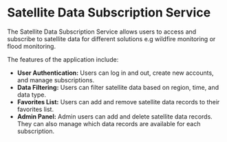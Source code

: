 # Satellite Data Subscription Service

The Satellite Data Subscription Service allows users to access and subscribe to satellite data for different solutions e.g wildfire monitoring or flood monitoring.

The features of the application include:
* **User Authentication:** Users can log in and out, create new accounts, and manage subscriptions.
* **Data Filtering:** Users can filter satellite data based on region, time, and data type.
* **Favorites List:** Users can add and remove satellite data records to their favorites list.
* **Admin Panel:** Admin users can add and delete satellite data records. They can also manage which data records are available for each subscription.
